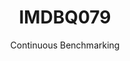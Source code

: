 ---
layout: default
title: IMDBQ079
subtitle: Continuous Benchmarking
selected: IMDB
expanded: Benchmarking
benchmark: /individual_results/IMDBQ079.html
---